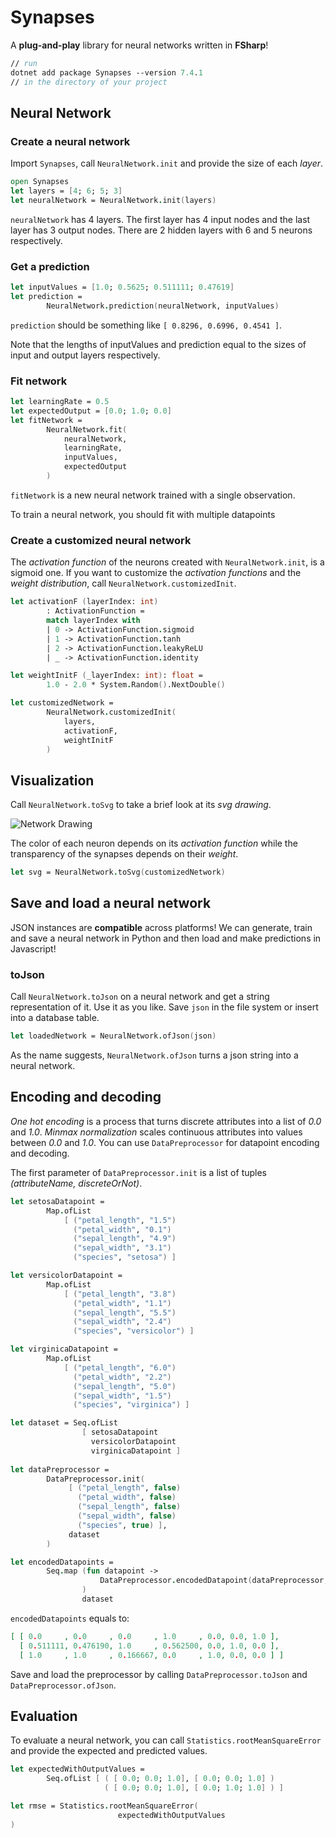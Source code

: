 # Synapses

A **plug-and-play** library for neural networks written in **FSharp**!

```fsharp
// run
dotnet add package Synapses --version 7.4.1
// in the directory of your project
```

## Neural Network

### Create a neural network

Import `Synapses`, call `NeuralNetwork.init` and provide the size of each _layer_.

```fsharp
open Synapses
let layers = [4; 6; 5; 3]
let neuralNetwork = NeuralNetwork.init(layers)
```

`neuralNetwork` has 4 layers. The first layer has 4 input nodes and the last layer has 3 output nodes.
There are 2 hidden layers with 6 and 5 neurons respectively.

### Get a prediction

```fsharp
let inputValues = [1.0; 0.5625; 0.511111; 0.47619]
let prediction =
        NeuralNetwork.prediction(neuralNetwork, inputValues)
```

`prediction` should be something like `[ 0.8296, 0.6996, 0.4541 ]`.

Note that the lengths of inputValues and prediction equal to the sizes of input and output layers respectively.

### Fit network

```fsharp
let learningRate = 0.5
let expectedOutput = [0.0; 1.0; 0.0]
let fitNetwork =
        NeuralNetwork.fit(
            neuralNetwork,
            learningRate,
            inputValues,
            expectedOutput
        )
```

`fitNetwork` is a new neural network trained with a single observation.

To train a neural network, you should fit with multiple datapoints

### Create a customized neural network

The _activation function_ of the neurons created with `NeuralNetwork.init`, is a sigmoid one.
If you want to customize the _activation functions_ and the _weight distribution_, call `NeuralNetwork.customizedInit`.

```fsharp
let activationF (layerIndex: int)
        : ActivationFunction =
        match layerIndex with
        | 0 -> ActivationFunction.sigmoid
        | 1 -> ActivationFunction.tanh
        | 2 -> ActivationFunction.leakyReLU
        | _ -> ActivationFunction.identity

let weightInitF (_layerIndex: int): float =
        1.0 - 2.0 * System.Random().NextDouble()

let customizedNetwork =
        NeuralNetwork.customizedInit(
            layers,
            activationF,
            weightInitF
        )
```

## Visualization

Call `NeuralNetwork.toSvg` to take a brief look at its _svg drawing_.

![Network Drawing](https://github.com/mrdimosthenis/FSharp.Synapses/blob/master/network-drawing.png?raw=true)

The color of each neuron depends on its _activation function_
while the transparency of the synapses depends on their _weight_.

```fsharp
let svg = NeuralNetwork.toSvg(customizedNetwork)
```

## Save and load a neural network

JSON instances are **compatible** across platforms!
We can generate, train and save a neural network in Python
and then load and make predictions in Javascript!

### toJson

Call `NeuralNetwork.toJson` on a neural network and get a string representation of it.
Use it as you like. Save `json` in the file system or insert into a database table.

```fsharp
let loadedNetwork = NeuralNetwork.ofJson(json)
```

As the name suggests, `NeuralNetwork.ofJson` turns a json string into a neural network.

## Encoding and decoding

_One hot encoding_ is a process that turns discrete attributes into a list of _0.0_ and _1.0_.
_Minmax normalization_ scales continuous attributes into values between _0.0_ and _1.0_.
You can use `DataPreprocessor` for datapoint encoding and decoding.

The first parameter of `DataPreprocessor.init` is a list of tuples _(attributeName, discreteOrNot)_.

```fsharp
let setosaDatapoint =
        Map.ofList
            [ ("petal_length", "1.5")
              ("petal_width", "0.1")
              ("sepal_length", "4.9")
              ("sepal_width", "3.1")
              ("species", "setosa") ]

let versicolorDatapoint =
        Map.ofList
            [ ("petal_length", "3.8")
              ("petal_width", "1.1")
              ("sepal_length", "5.5")
              ("sepal_width", "2.4")
              ("species", "versicolor") ]

let virginicaDatapoint =
        Map.ofList
            [ ("petal_length", "6.0")
              ("petal_width", "2.2")
              ("sepal_length", "5.0")
              ("sepal_width", "1.5")
              ("species", "virginica") ]

let dataset = Seq.ofList
                [ setosaDatapoint
                  versicolorDatapoint
                  virginicaDatapoint ]
                
let dataPreprocessor =
        DataPreprocessor.init(
             [ ("petal_length", false)
               ("petal_width", false)
               ("sepal_length", false)
               ("sepal_width", false)
               ("species", true) ],
             dataset
        )

let encodedDatapoints =
        Seq.map (fun datapoint ->
                    DataPreprocessor.encodedDatapoint(dataPreprocessor, datapoint)
                )
                dataset
```

`encodedDatapoints` equals to:

```json
[ [ 0.0     , 0.0     , 0.0     , 1.0     , 0.0, 0.0, 1.0 ],
  [ 0.511111, 0.476190, 1.0     , 0.562500, 0.0, 1.0, 0.0 ],
  [ 1.0     , 1.0     , 0.166667, 0.0     , 1.0, 0.0, 0.0 ] ]
```

Save and load the preprocessor by calling `DataPreprocessor.toJson` and `DataPreprocessor.ofJson`.

## Evaluation

To evaluate a neural network, you can call `Statistics.rootMeanSquareError` and provide the expected and predicted values.

```fsharp
let expectedWithOutputValues =
        Seq.ofList [ ( [ 0.0; 0.0; 1.0], [ 0.0; 0.0; 1.0] )
                     ( [ 0.0; 0.0; 1.0], [ 0.0; 1.0; 1.0] ) ]

let rmse = Statistics.rootMeanSquareError(
                        expectedWithOutputValues
)
```
